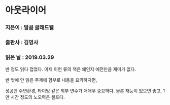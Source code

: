 # 아웃라이어
### 지은이 : 말콤 글래드웰
### 출판사 : 김영사
### 읽은 날 : 2019.03.29

반 정도 읽다 접었다.
이제 이런 류의 책은 왜인지 예전만큼 재미가 없다.

반 밖에 안 읽은 주제에 함부로 내용을 요약하자면,

성공엔 주변환경, 타이밍 같은 외부 변수가 매애우 중요하다. 물론 재능이 있으면 좋고, 1만 시간 정도의 노오력은 셀프다.